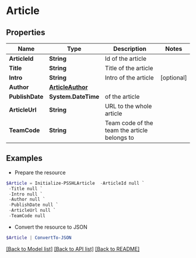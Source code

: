 # Article
## Properties

Name | Type | Description | Notes
------------ | ------------- | ------------- | -------------
**ArticleId** | **String** | Id of the article | 
**Title** | **String** | Title of the article | 
**Intro** | **String** | Intro of the article | [optional] 
**Author** | [**ArticleAuthor**](ArticleAuthor.md) |  | 
**PublishDate** | **System.DateTime** |  of the article | 
**ArticleUrl** | **String** | URL to the whole article | 
**TeamCode** | **String** | Team code of the team the article belongs to | 

## Examples

- Prepare the resource
```powershell
$Article = Initialize-PSSHLArticle  -ArticleId null `
 -Title null `
 -Intro null `
 -Author null `
 -PublishDate null `
 -ArticleUrl null `
 -TeamCode null
```

- Convert the resource to JSON
```powershell
$Article | ConvertTo-JSON
```

[[Back to Model list]](../README.md#documentation-for-models) [[Back to API list]](../README.md#documentation-for-api-endpoints) [[Back to README]](../README.md)

